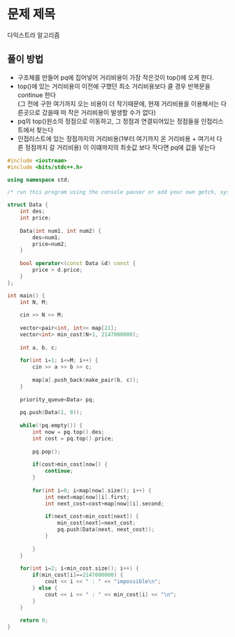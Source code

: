 # 문제 제목
다익스트라 알고리즘
## 풀이 방법
- 구조체를 만들어 pq에 집어넣어 거리비용이 가장 작은것이 top()에 오게 한다.
- top()에 있는 거리비용이 이전에 구했던 최소 거리비용보다 클 경우 반복문을 continue 한다  
(그 전에 구한 여기까지 오는 비용이 더 작기때문에, 현재 거리비용을 이용해서는 다른곳으로 갔을때 떠 작은 거리비용이 발생할 수가 없다)
- pq의 top()원소의 정점으로 이동하고, 그 정점과 연결되어있는 정점들을 인접리스트에서 찾는다
- 인접리스트에 있는 정점까지의 거리비용(1부터 여기까지 온 거리비용 + 여기서 다른 정점까지 갈 거리비용) 이 이떄까지의 최솟값 보다 작다면 pq에 값을 넣는다

```c++
#include <iostream>
#include <bits/stdc++.h>

using namespace std; 

/* run this program using the console pauser or add your own getch, system("pause") or input loop */

struct Data {
	int des;
	int price;
	
	Data(int num1, int num2) {
		des=num1;
		price=num2;
	}
	
	bool operator<(const Data &d) const {
		price > d.price;
	}
};

int main() {
	int N, M;
	
	cin >> N >> M;
	
	vector<pair<int, int>> map[21];
	vector<int> min_cost(N+1, 2147000000);
	
	int a, b, c;
	
	for(int i=1; i<=M; i++) {
		cin >> a >> b >> c;
		
		map[a].push_back(make_pair(b, c));
	}
	
	priority_queue<Data> pq;	
	
	pq.push(Data(1, 0));
	
	while(!pq.empty()) {
		int now = pq.top().des;
		int cost = pq.top().price;
		
		pq.pop();
		
		if(cost>min_cost[now]) {
			continue;
		}
		
		for(int i=0; i<map[now].size(); i++) {
			int next=map[now][i].first;
			int next_cost=cost+map[now][i].second;
			
			if(next_cost<min_cost[next]) {
				min_cost[next]=next_cost;
				pq.push(Data(next, next_cost));
			}
			
		}
	}
	
	for(int i=2; i<min_cost.size(); i++) {
		if(min_cost[i]==2147000000) {
			cout << i << " : " << "impossible\n";
		} else {
			cout << i << " : " << min_cost[i] << "\n";
		}
	}
		
	return 0;
}
```
